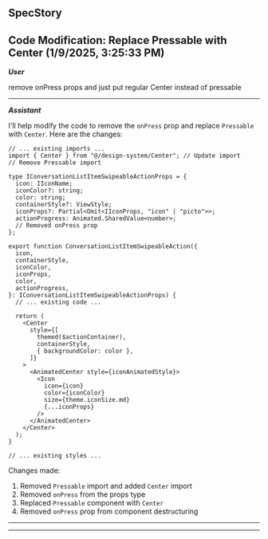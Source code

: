 ## SpecStory

## Code Modification: Replace Pressable with Center (1/9/2025, 3:25:33 PM)

_**User**_

remove onPress props and just put regular Center instead of pressable

---

_**Assistant**_

I'll help modify the code to remove the `onPress` prop and replace `Pressable` with `Center`. Here are the changes:

```typescript:features/conversation-list/components/conversation-list-item/conversation-list-item-swipeable.tsx
// ... existing imports ...
import { Center } from "@/design-system/Center"; // Update import
// Remove Pressable import

type IConversationListItemSwipeableActionProps = {
  icon: IIconName;
  iconColor?: string;
  color: string;
  containerStyle?: ViewStyle;
  iconProps?: Partial<Omit<IIconProps, "icon" | "picto">>;
  actionProgress: Animated.SharedValue<number>;
  // Removed onPress prop
};

export function ConversationListItemSwipeableAction({
  icon,
  containerStyle,
  iconColor,
  iconProps,
  color,
  actionProgress,
}: IConversationListItemSwipeableActionProps) {
  // ... existing code ...

  return (
    <Center
      style={[
        themed($actionContainer),
        containerStyle,
        { backgroundColor: color },
      ]}
    >
      <AnimatedCenter style={iconAnimatedStyle}>
        <Icon
          icon={icon}
          color={iconColor}
          size={theme.iconSize.md}
          {...iconProps}
        />
      </AnimatedCenter>
    </Center>
  );
}

// ... existing styles ...
```

Changes made:
1. Removed `Pressable` import and added `Center` import
2. Removed `onPress` from the props type
3. Replaced `Pressable` component with `Center`
4. Removed `onPress` prop from component destructuring

---



---

